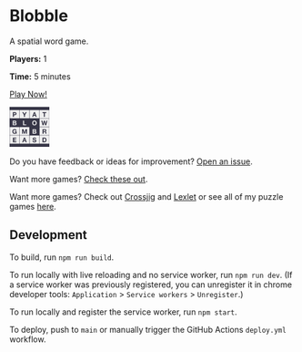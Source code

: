 # Blobble

A spatial word game.

**Players:** 1

**Time:** 5 minutes

[Play Now!](https://skedwards88.github.io/blobble/)

<img src="src/images/favicons/icon_512.png" alt="game icon" width="70"/>

Do you have feedback or ideas for improvement? [Open an issue](https://github.com/skedwards88/blobble/issues/new).

Want more games? [Check these out](https://skedwards88.github.io/).

Want more games? Check out [Crossjig](https://crossjig.com) and [Lexlet](https://lexlet.com) or see all of my puzzle games [here](https://skedwards88.github.io/).

## Development

To build, run `npm run build`.

To run locally with live reloading and no service worker, run `npm run dev`. (If a service worker was previously registered, you can unregister it in chrome developer tools: `Application` > `Service workers` > `Unregister`.)

To run locally and register the service worker, run `npm start`.

To deploy, push to `main` or manually trigger the GitHub Actions `deploy.yml` workflow.
